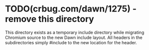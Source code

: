 # TODO(crbug.com/dawn/1275) - remove this directory

This directory exists as a temporary include directory while migrating Chromium source to the new Dawn include layout.
All headers in the subdirectories simply #include to the new location for the header.
